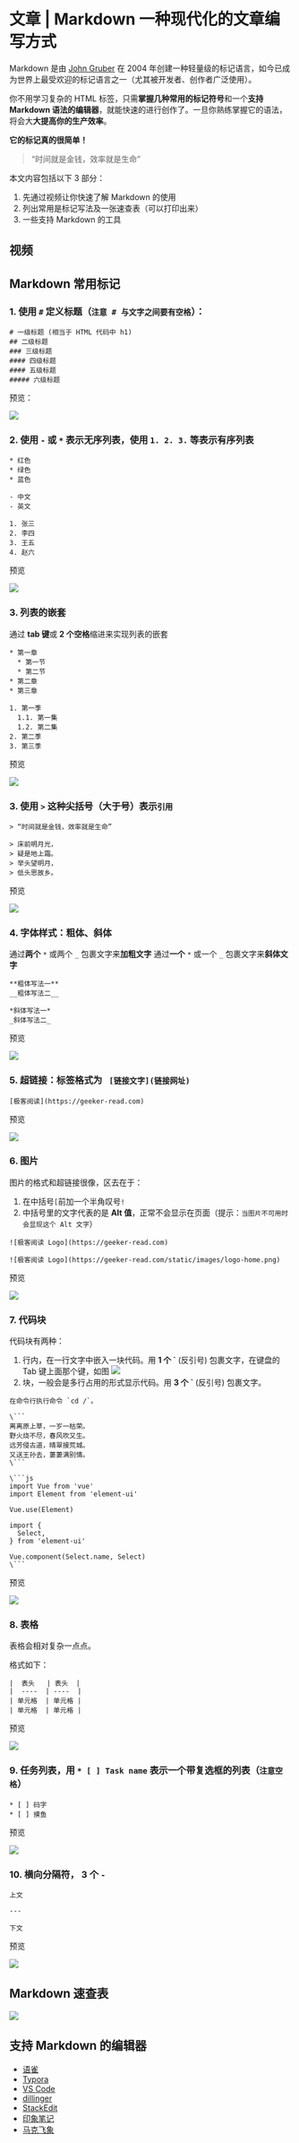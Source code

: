 # 文章 | Markdown 一种现代化的文章编写方式


Markdown 是由 [John Gruber](https://daringfireball.net/projects/markdown/) 在 2004 年创建一种轻量级的标记语言，如今已成为世界上最受欢迎的标记语言之一（尤其被开发者、创作者广泛使用）。

你不用学习复杂的 HTML 标签，只需**掌握几种常用的标记符号**和一个**支持 Markdown 语法的编辑器**，就能快速的进行创作了。一旦你熟练掌握它的语法，将会大**大提高你的生产效率**。

**它的标记真的很简单！**

> “时间就是金钱，效率就是生命”

本文内容包括以下 3 部分：
1. 先通过视频让你快速了解 Markdown 的使用
2. 列出常用是标记写法及一张速查表（可以打印出来）
3. 一些支持 Markdown 的工具

## 视频

## Markdown 常用标记

### 1. 使用 `#` 定义标题（`注意 # 与文字之间要有空格`）：

```
# 一级标题 (相当于 HTML 代码中 h1)
## 二级标题
### 三级标题
#### 四级标题
#### 五级标题
##### 六级标题
```

预览：

![](https://imgkr.cn-bj.ufileos.com/12ee190d-43e3-426e-895e-008ee59da763.png)



### 2. 使用 `-` 或 `*` 表示无序列表，使用 `1. 2. 3.` 等表示有序列表

```
* 红色
* 绿色
* 蓝色

- 中文
- 英文

1. 张三
2. 李四
3. 王五
4. 赵六
```

预览

![](https://imgkr.cn-bj.ufileos.com/e6bc837e-35dc-426a-bf94-9e953652b936.png)


### 3. 列表的嵌套

通过 **tab 键**或 **2 个空格**缩进来实现列表的嵌套

```
* 第一章
  * 第一节
  * 第二节
* 第二章
* 第三章

1. 第一季
  1.1. 第一集
  1.2. 第二集
2. 第二季
3. 第三季
```

预览

![](https://imgkr.cn-bj.ufileos.com/c18e1c40-33e8-4234-ac08-7de4770f01dc.png)


### 3. 使用 `>` 这种尖括号（大于号）表示`引用`

```
> “时间就是金钱，效率就是生命”

> 床前明月光，
> 疑是地上霜。
> 举头望明月，
> 低头思故乡。
```

预览

![](https://imgkr.cn-bj.ufileos.com/f612163e-aa41-4e85-a0fa-c468222847cf.png)


### 4. 字体样式：粗体、斜体

通过**两个** `*` 或两个 `_` 包裹文字来**加粗文字**
通过**一个** `*` 或一个 `_` 包裹文字来**斜体文字**

```
**粗体写法一**
__粗体写法二__

*斜体写法一*
_斜体写法二_
```

预览

![](https://imgkr.cn-bj.ufileos.com/acb1a782-e20d-42bf-b45d-fdb96cdd0080.png)


### 5. 超链接：标签格式为 ` [链接文字](链接网址)`

```
[极客阅读](https://geeker-read.com)
```

预览

![](https://imgkr.cn-bj.ufileos.com/06db7d8a-e541-4d56-ac73-ed3114946d15.png)


### 6. 图片

图片的格式和超链接很像，区去在于：
1. 在中括号`[`前加一个半角叹号`!`
2. 中括号里的文字代表的是 **Alt 值**，正常不会显示在页面（提示：`当图片不可用时会显现这个 Alt 文字`）

```
![极客阅读 Logo](https://geeker-read.com)

![极客阅读 Logo](https://geeker-read.com/static/images/logo-home.png)
```

预览

![](https://imgkr.cn-bj.ufileos.com/61bfff64-001a-408f-8006-02e842c4d5b6.png)


### 7. 代码块

代码块有两种：
1. 行内，在一行文字中嵌入一块代码。用 **1 个 \`** (反引号) 包裹文字，在键盘的 Tab 键上面那个键，如图
![](https://imgkr.cn-bj.ufileos.com/2394917c-4dd9-4c57-894a-99d52d247a8b.png)
2. 块，一般会是多行占用的形式显示代码。用 **3 个 \`** (反引号) 包裹文字。

```
在命令行执行命令 `cd /`。

\```
离离原上草，一岁一枯荣。
野火烧不尽，春风吹又生。
远芳侵古道，晴翠接荒城。
又送王孙去，萋萋满别情。
\```

\```js
import Vue from 'vue'
import Element from 'element-ui'

Vue.use(Element)

import {
  Select,
} from 'element-ui'

Vue.component(Select.name, Select)
\```
```

预览

![](https://imgkr.cn-bj.ufileos.com/dc0a7694-5e97-40dc-8b4d-967e2a124e99.png)


### 8. 表格

表格会相对复杂一点点。

格式如下：

```
|  表头   | 表头  |
|  ----  | ----  |
| 单元格  | 单元格 |
| 单元格  | 单元格 |
```

预览

![](https://imgkr.cn-bj.ufileos.com/2ed4e671-b5b4-4b13-9788-fe602baae048.png)


### 9. 任务列表，用 `* [ ] Task name` 表示一个带复选框的列表（`注意空格`）

```
* [ ] 码字
* [ ] 摸鱼
```

预览

![](https://imgkr.cn-bj.ufileos.com/0e259e36-6a29-43c7-b751-bc12e6581533.png)

### 10. 横向分隔符， 3 个 `-`

```
上文

---

下文
```

预览

![](https://imgkr.cn-bj.ufileos.com/dff406d5-7104-41b2-b3c4-a6a29280e844.png)

## Markdown 速查表


![](https://imgkr.cn-bj.ufileos.com/90519bc2-203b-4a33-9643-dbd3182992ba.png)


## 支持 Markdown 的编辑器

- [语雀](https://www.yuque.com)
- [Typora](https://typora.io)
- [VS Code](https://code.visualstudio.com/download)
- [dillinger](https://dillinger.io)
- [StackEdit](https://stackedit.io/app)
- [印象笔记](https://www.yinxiang.com)
- [马克飞象](https://maxiang.io/)
